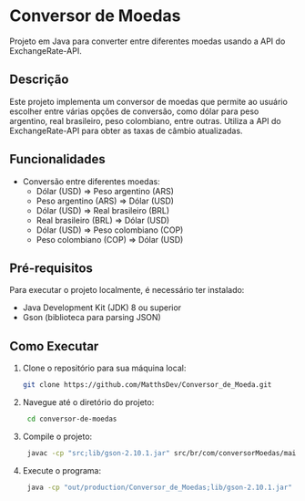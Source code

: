 # Conversor de Moedas

Projeto em Java para converter entre diferentes moedas usando a API do ExchangeRate-API.

## Descrição

Este projeto implementa um conversor de moedas que permite ao usuário escolher entre várias opções de conversão, como dólar para peso argentino, 
real brasileiro, peso colombiano, entre outras. Utiliza a API do ExchangeRate-API para obter as taxas de câmbio atualizadas.

## Funcionalidades

- Conversão entre diferentes moedas:
  - Dólar (USD) => Peso argentino (ARS)
  - Peso argentino (ARS) => Dólar (USD)
  - Dólar (USD) => Real brasileiro (BRL)
  - Real brasileiro (BRL) => Dólar (USD)
  - Dólar (USD) => Peso colombiano (COP)
  - Peso colombiano (COP) => Dólar (USD)

## Pré-requisitos

Para executar o projeto localmente, é necessário ter instalado:
- Java Development Kit (JDK) 8 ou superior
- Gson (biblioteca para parsing JSON)

## Como Executar

1. Clone o repositório para sua máquina local:

   ```bash
   git clone https://github.com/MatthsDev/Conversor_de_Moeda.git

2. Navegue até o diretório do projeto:

   ```bash
    cd conversor-de-moedas
   
3. Compile o projeto:

   ```bash
    javac -cp "src;lib/gson-2.10.1.jar" src/br/com/conversorMoedas/main/Main.java -d out/production/Conversor_de_Moedas

4. Execute o programa:

    ```bash
     java -cp "out/production/Conversor_de_Moedas;lib/gson-2.10.1.jar" br.com.conversorMoedas.main.Main




